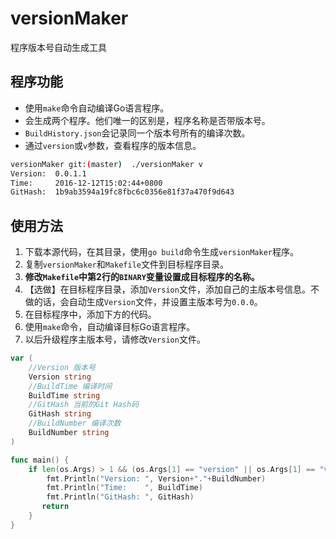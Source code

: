# versionMaker
程序版本号自动生成工具

## 程序功能
+ 使用`make`命令自动编译Go语言程序。
+ 会生成两个程序。他们唯一的区别是，程序名称是否带版本号。
+ `BuildHistory.json`会记录同一个版本号所有的编译次数。
+ 通过`version`或`v`参数，查看程序的版本信息。
```bash
versionMaker git:(master)  ./versionMaker v
Version:  0.0.1.1
Time:     2016-12-12T15:02:44+0800
GitHash:  1b9ab3594a19fc8fbc6c0356e81f37a470f9d643
```
## 使用方法

1. 下载本源代码，在其目录，使用`go build`命令生成`versionMaker`程序。
1. 复制`versionMaker`和`Makefile`文件到目标程序目录。
1. **修改`Makefile`中第2行的`BINARY`变量设置成目标程序的名称。**
1. 【选做】在目标程序目录，添加`Version`文件，添加自己的主版本号信息。不做的话，会自动生成`Version`文件，并设置主版本号为`0.0.0`。
1. 在目标程序中，添加下方的代码。
1. 使用`make`命令，自动编译目标Go语言程序。
1. 以后升级程序主版本号，请修改`Version`文件。
```go
var (
	//Version 版本号
	Version string
	//BuildTime 编译时间
	BuildTime string
	//GitHash 当前的Git Hash码
	GitHash string
	//BuildNumber 编译次数
	BuildNumber string
)

func main() {
	if len(os.Args) > 1 && (os.Args[1] == "version" || os.Args[1] == "v") {
		fmt.Println("Version: ", Version+"."+BuildNumber)
		fmt.Println("Time:    ", BuildTime)
		fmt.Println("GitHash: ", GitHash)
       return 
	}
}
```